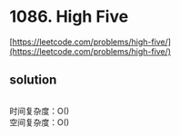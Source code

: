 # 1086. High Five

[https://leetcode.com/problems/high-five/](https://leetcode.com/problems/high-five/)

## solution

```python

```

时间复杂度：O() <br>
空间复杂度：O()
